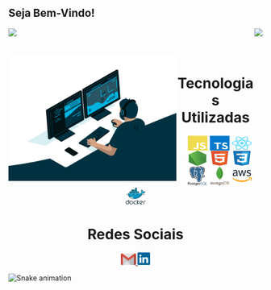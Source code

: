 ## Seja Bem-Vindo!

<div>
  
  <img  height="180em" src="https://github-readme-stats.vercel.app/api?username=LucasLeao16&show_icons=true&theme=great-gatsby&include_all_commits=true&count_private=true"/>
  <img align="right" height="180em" src="https://github-readme-stats.vercel.app/api/top-langs/?username=LucasLeao16&layout=compact&langs_count=16&theme=great-gatsby"/>
</div>
<br>

<div  align="center"> 
  <div style="display: inline_block"><br>
    <img align="left" height="250" alt="coding-time" src="code.gif">
    <h1 align="center">Tecnologias Utilizadas</h1>
    <img align="center" height="30" width="40" alt="js-icon"  src="https://raw.githubusercontent.com/devicons/devicon/master/icons/javascript/javascript-plain.svg">
    <img align="center" height="30" width="40" alt="type-icon"  src="https://raw.githubusercontent.com/devicons/devicon/master/icons/typescript/typescript-original.svg">
    <img align="center" height="30" width="40" alt="react-icon" src="https://raw.githubusercontent.com/devicons/devicon/master/icons/react/react-original.svg">
    <img align="center" height="30" width="40" alt="nodejs-icon" src="https://raw.githubusercontent.com/devicons/devicon/master/icons/nodejs/nodejs-original.svg">
    <img align="center" height="30" width="40" alt="html-icon" src="https://raw.githubusercontent.com/devicons/devicon/master/icons/html5/html5-original.svg">
    <img align="center" height="30" width="40" alt="css-icon" src="https://raw.githubusercontent.com/devicons/devicon/master/icons/css3/css3-original.svg">
    <img align="center" height="40" width="40" alt="postgresql" src="https://raw.githubusercontent.com/devicons/devicon/master/icons/postgresql/postgresql-original-wordmark.svg">
    <img align="center" height="40" width="40" alt="mongodb-icon" src="https://raw.githubusercontent.com/devicons/devicon/master/icons/mongodb/mongodb-original-wordmark.svg">
   <img align="center" height="40" width="40" alt="aws-icon" src="https://raw.githubusercontent.com/devicons/devicon/master/icons/amazonwebservices/amazonwebservices-original-wordmark.svg">
   <img align="center" height="40" width="40" alt="docker-icon" src="https://raw.githubusercontent.com/devicons/devicon/master/icons/docker/docker-original-wordmark.svg">
  
   </div>
    
  
  <h1 align="center">Redes Sociais</h1>
    <a href = "mailto: lucas99br@gmail.com">
      <img width="30" src="gmail.svg">
    </a>
    <a href = "*">
      <img width="25" src="linkedin.svg">
    </a>
</div>
  
![Snake animation](https://github.com/LuigiGF/LuigiGF/blob/output/github-contribution-grid-snake.svg)
